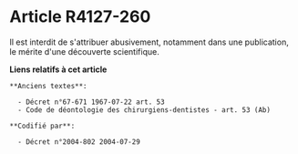 # Article R4127-260

Il est interdit de s'attribuer abusivement, notamment dans une publication, le mérite d'une découverte scientifique.

**Liens relatifs à cet article**

	**Anciens textes**:

	  - Décret n°67-671 1967-07-22 art. 53
	  - Code de déontologie des chirurgiens-dentistes - art. 53 (Ab)

	**Codifié par**:

	  - Décret n°2004-802 2004-07-29
